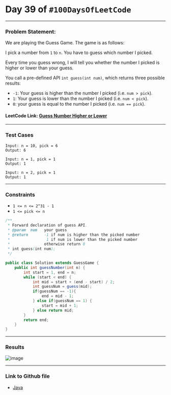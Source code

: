 # Day 39 of `#100DaysOfLeetCode`

___
### Problem Statement:  
We are playing the Guess Game. The game is as follows:

I pick a number from `1` to `n`. You have to guess which number I picked.

Every time you guess wrong, I will tell you whether the number I picked is higher or lower than your guess.

You call a pre-defined API `int guess(int num)`, which returns three possible results:

- `-1`: Your guess is higher than the number I picked (i.e. `num > pick`).
- `1`: Your guess is lower than the number I picked (i.e. `num < pick`).
- `0`: your guess is equal to the number I picked (i.e. `num == pick`).


#### LeetCode Link: [Guess Number Higher or Lower](https://leetcode.com/problems/guess-number-higher-or-lower/description/)
___


### Test Cases
```
Input: n = 10, pick = 6
Output: 6
```
```
Input: n = 1, pick = 1
Output: 1
```
```
Input: n = 2, pick = 1
Output: 1
```
___

### Constraints 
* `1 <= n <= 2^31 - 1`
* `1 <= pick <= n`

```java
/** 
 * Forward declaration of guess API.
 * @param  num   your guess
 * @return 	     -1 if num is higher than the picked number
 *			      1 if num is lower than the picked number
 *               otherwise return 0
 * int guess(int num);
 */

public class Solution extends GuessGame {
    public int guessNumber(int n) {
        int start = 1, end = n;
        while (start < end) {
            int mid = start + (end - start) / 2;
            int guessNum = guess(mid);
            if(guessNum == -1){
                end = mid - 1;
            } else if(guessNum == 1) {
                start = mid + 1;
            } else return mid;
        }
        return end;
    }
}
```
___
### Results
![image](https://user-images.githubusercontent.com/31382363/207703158-2031e1ae-0995-4563-b822-ade3f5987b2d.png)

___

### Link to Github file  
* [Java](https://github.com/studentdevelops/100DaysOfLeetCode/blob/bb724028554889649497d1b4756d640811fe8d4c/Day39_Guess_Number_Higher_Or_Lower/code.java)

